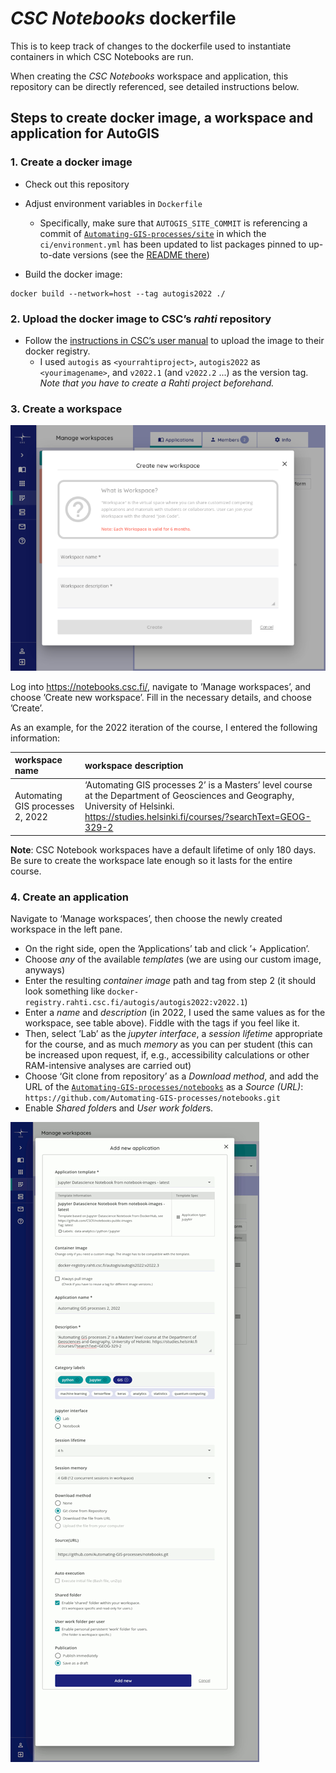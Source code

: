 # *CSC Notebooks* dockerfile

This is to keep track of changes to the dockerfile used to instantiate
containers in which CSC Notebooks are run.

When creating the *CSC Notebooks* workspace and application, this repository can
be directly referenced, see detailed instructions below.


## Steps to create docker image, a workspace and application for AutoGIS


### 1. Create a docker image

- Check out this repository
- Adjust environment variables in `Dockerfile`
    - Specifically, make sure that `AUTOGIS_SITE_COMMIT` is referencing
      a commit of [`Automating-GIS-processes/site`](https://github.com/Automating-GIS-processes/site)
      in which the `ci/environment.yml` has been updated to list packages
      pinned to up-to-date versions (see the [README
      there](https://github.com/Automating-GIS-processes/site/blob/main/README.md))

- Build the docker image:
```
docker build --network=host --tag autogis2022 ./
```


### 2. Upload the docker image to CSC’s *rahti* repository

- Follow the [instructions in CSC’s user manual](https://docs.csc.fi/cloud/csc_notebooks/guide_for_teachers/#add-the-image-to-rahti-registry)
to upload the image to their docker registry.
    - I used `autogis` as `<yourrahtiproject>`, `autogis2022` as `<yourimagename>`,
      and `v2022.1` (and `v2022.2` ...) as the version tag.
      *Note that you have to create a *Rahti* project beforehand.*

### 3. Create a workspace

![Screenshot ‘create workspace’](_static/images/create-workspace_700x545px.png)

Log into https://notebooks.csc.fi/, navigate to ’Manage workspaces’, and choose
’Create new workspace’. Fill in the necessary details, and choose ’Create’. 

As an example, for the 2022 iteration of the course,
I entered the following information:

| workspace name                   | workspace description                   |
|:-------------------------------- |:--------------------------------------- |
| Automating GIS processes 2, 2022 | ‘Automating GIS processes 2’ is a Masters’ level course at the Department of Geosciences and Geography, University of Helsinki. https://studies.helsinki.fi/courses/?searchText=GEOG-329-2 |

**Note**: CSC Notebook workspaces have a default lifetime of only 180 days. Be
sure to create the workspace late enough so it lasts for the entire course.


### 4. Create an application

Navigate to ‘Manage workspaces’, then choose the newly created workspace in the
left pane. 

- On the right side, open the ’Applications’ tab and click ’+ Application’.
- Choose *any* of the available *template*s (we are using our custom image,
  anyways)
- Enter the resulting *container image* path and tag from step 2 (it should look something
  like `docker-registry.rahti.csc.fi/autogis/autogis2022:v2022.1`)
- Enter a *name* and *description* (in 2022, I used the same values as for
the workspace, see table above). Fiddle with the tags if you feel like it.
- Then, select ’Lab’ as the *jupyter interface*, a *session lifetime* appropriate
  for the course, and as much *memory* as you can per student (this can be increased
  upon request, if, e.g., accessibility calculations or other RAM-intensive
  analyses are carried out)
- Choose ‘Git clone from repository’ as a *Download method*, and add the URL of the
  [`Automating-GIS-processes/notebooks`](https://github.com/Automating-GIS-processes/notebooks)
  as a *Source (URL)*: `https://github.com/Automating-GIS-processes/notebooks.git`
- Enable *Shared folder*s and *User work folder*s.

![Screenshot of creating an application](_static/images/create-application_700x1800px.png)
